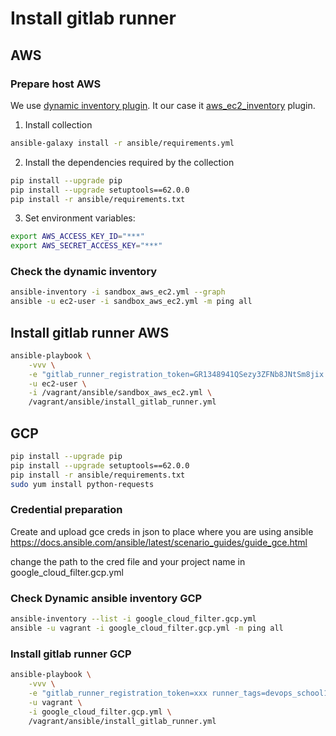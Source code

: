 

# Install gitlab runner

## AWS

### Prepare host AWS

We use [dynamic inventory plugin](https://docs.ansible.com/ansible/latest/plugins/inventory.html). It our case it [aws_ec2_inventory](https://docs.ansible.com/ansible/latest/collections/amazon/aws/aws_ec2_inventory.html) plugin.

1. Install collection

```bash
ansible-galaxy install -r ansible/requirements.yml
```

2. Install the dependencies required by the collection

```bash
pip install --upgrade pip
pip install --upgrade setuptools==62.0.0
pip install -r ansible/requirements.txt
```

3. Set environment variables:

```bash
export AWS_ACCESS_KEY_ID="***"
export AWS_SECRET_ACCESS_KEY="***"
```

### Check the dynamic inventory

```bash
ansible-inventory -i sandbox_aws_ec2.yml --graph
ansible -u ec2-user -i sandbox_aws_ec2.yml -m ping all

```

## Install gitlab runner AWS

```bash
ansible-playbook \
    -vvv \
    -e "gitlab_runner_registration_token=GR1348941QSezy3ZFNb8JNtSm8jix runner_tags=devops_school1,devops_school2" \
    -u ec2-user \
    -i /vagrant/ansible/sandbox_aws_ec2.yml \
    /vagrant/ansible/install_gitlab_runner.yml
```

## GCP

```bash
pip install --upgrade pip
pip install --upgrade setuptools==62.0.0
pip install -r ansible/requirements.txt
sudo yum install python-requests
```

### Credential preparation

Create and upload gce creds in json to place where you are using ansible
https://docs.ansible.com/ansible/latest/scenario_guides/guide_gce.html

change the path to the cred file and your project name in google_cloud_filter.gcp.yml

### Check Dynamic ansible inventory GCP

```bash
ansible-inventory --list -i google_cloud_filter.gcp.yml
ansible -u vagrant -i google_cloud_filter.gcp.yml -m ping all
```

### Install gitlab runner GCP

```bash
ansible-playbook \
    -vvv \
    -e "gitlab_runner_registration_token=xxx runner_tags=devops_school1,devops_school2" \
    -u vagrant \
    -i google_cloud_filter.gcp.yml \
    /vagrant/ansible/install_gitlab_runner.yml
```
